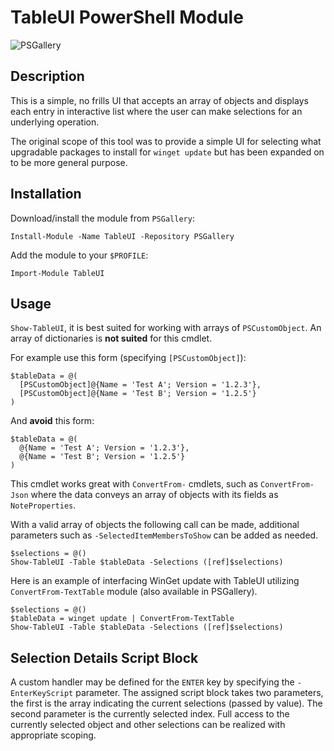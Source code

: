 # TableUI PowerShell Module

![PSGallery](https://img.shields.io/powershellgallery/p/TableUI)

## Description

This is a simple, no frills UI that accepts an array of objects and displays
each entry in interactive list where the user can make selections for an
underlying operation.

The original scope of this tool was to provide a simple UI for selecting what
upgradable packages to install for `winget update` but has been expanded on
to be more general purpose.

## Installation

Download/install the module from `PSGallery`:

```pwsh
Install-Module -Name TableUI -Repository PSGallery
```

Add the module to your `$PROFILE`:

```pwsh
Import-Module TableUI
```

## Usage

`Show-TableUI`, it is best suited for working with arrays of `PSCustomObject`.
An array of dictionaries is __not suited__ for this cmdlet.

For example use this form (specifying `[PSCustomObject]`):

```pwsh
$tableData = @(
  [PSCustomObject]@{Name = 'Test A'; Version = '1.2.3'},
  [PSCustomObject]@{Name = 'Test B'; Version = '1.2.5'}
)
```

And __avoid__ this form:

```pwsh
$tableData = @(
  @{Name = 'Test A'; Version = '1.2.3'},
  @{Name = 'Test B'; Version = '1.2.5'}
)
```

This cmdlet works great with `ConvertFrom-` cmdlets, such as `ConvertFrom-Json`
where the data conveys an array of objects with its fields as `NoteProperties`.

With a valid array of objects the following call can be made, additional parameters such as
`-SelectedItemMembersToShow` can be added as needed.

```pwsh
$selections = @()
Show-TableUI -Table $tableData -Selections ([ref]$selections)
```

Here is an example of interfacing WinGet update with TableUI utilizing
`ConvertFrom-TextTable` module (also available in PSGallery).

```pwsh
$selections = @()
$tableData = winget update | ConvertFrom-TextTable
Show-TableUI -Table $tableData -Selections ([ref]$selections)
```

## Selection Details Script Block

A custom handler may be defined for the `ENTER` key by specifying the `-EnterKeyScript` parameter.
The assigned script block takes two parameters, the first is the array indicating the current
selections (passed by value). The second parameter is the currently selected index. Full access to
the currently selected object and other selections can be realized with appropriate scoping.
